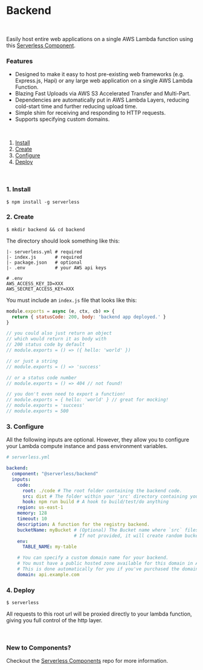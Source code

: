 # Backend

&nbsp;

Easily host entire web applications on a single AWS Lambda function using this [Serverless Component](https://www.github.com/serverless/components).

### Features

* Designed to make it easy to host pre-existing web frameworks (e.g. Express.js, Hapi) or any large web application on a single AWS Lambda Function.
* Blazing Fast Uploads via AWS S3 Accelerated Transfer and Multi-Part.
* Dependencies are automatically put in AWS Lambda Layers, reducing cold-start time and further reducing upload time.
* Simple shim for receiving and responding to HTTP requests.
* Supports specifying custom domains.

&nbsp;

1. [Install](#1-install)
2. [Create](#2-create)
3. [Configure](#3-configure)
4. [Deploy](#4-deploy)

&nbsp;


### 1. Install

```console
$ npm install -g serverless
```

### 2. Create

```console
$ mkdir backend && cd backend
```

The directory should look something like this:


```
|- serverless.yml # required
|- index.js       # required
|- package.json   # optional
|- .env           # your AWS api keys
```

```
# .env
AWS_ACCESS_KEY_ID=XXX
AWS_SECRET_ACCESS_KEY=XXX
```

You must include an `index.js` file that looks like this:

```js
module.exports = async (e, ctx, cb) => {
  return { statusCode: 200, body: 'backend app deployed.' }
}

// you could also just return an object
// which would return it as body with
// 200 status code by default
// module.exports = () => ({ hello: 'world' })

// or just a string
// module.exports = () => 'success'

// or a status code number
// module.exports = () => 404 // not found!

// you don't even need to export a function!
// module.exports = { hello: 'world' } // great for mocking!
// module.exports = 'success'
// module.exports = 500
```

### 3. Configure

All the following inputs are optional. However, they allow you to configure your Lambda compute instance and pass environment variables.

```yml
# serverless.yml

backend:
  component: "@serverless/backend"
  inputs:
    code:
      root: ./code # The root folder containing the backend code.
      src: dist # The folder within your 'src' directory containing your built artifacts
      hook: npm run build # A hook to build/test/do anything
    region: us-east-1
    memory: 128
    timeout: 10
    description: A function for the registry backend.    
    bucketName: myBucket # (Optional) The Bucket name where `src` files/folder will be upload.
                         # If not provided, it will create random bucket name prefixed by `backend-`
    env:
      TABLE_NAME: my-table

    # You can specify a custom domain name for your backend.
    # You must have a public hosted zone available for this domain in AWS Route53.
    # This is done automatically for you if you've purchased the domain via AWS Route53.
    domain: api.example.com
```

### 4. Deploy

```console
$ serverless
```

All requests to this root url will be proxied directly to your lambda function, giving you full control of the http layer.

&nbsp;

### New to Components?

Checkout the [Serverless Components](https://github.com/serverless/components) repo for more information.
